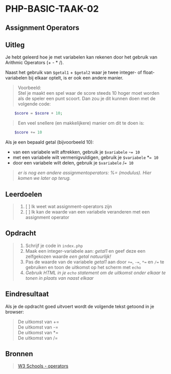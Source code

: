 # PHP-BASIC-TAAK-02
## Assignment Operators
## Uitleg
Je hebt geleerd hoe je met variabelen kan rekenen door het gebruik van Arithmic Operators (+ - * /).

Naast het gebruik van `$getal1` + `$getal2` waar je twee integer- of float-variabelen bij elkaar optelt, is er ook een andere manier.

>Voorbeeld:  
Stel je maakt een spel waar de score steeds 10 hoger moet worden als de speler een punt scoort. Dan zou je dit kunnen doen met de volgende code:
```php
    $score = $score + 10;
```
>Een veel snellere (en makkelijkere) manier om dit te doen is:
```php
    $score += 10
```
>
Als je een bepaald getal (bijvoorbeeld 10): 
* van een variabele wilt aftrekken, gebruik je `$variabele` -`= 10`
* met een variabele wilt vermenigvuldigen, gebruik je `$variabele` *`= 10`
* door een variabele wilt delen, gebruik je `$variabele` /`= 10`

>_er is nog een andere assignmentoperators: %= (modulus). Hier komen we later op terug._

>
## Leerdoelen
>1. [ ] Ik weet wat assignment-operators zijn
>2. [ ] Ik kan de waarde van een variabele veranderen met een assignment operator

## Opdracht
>1. Schrijf je code in `index.php`
>2. Maak een integer-variabele aan: _getal1_ en geef deze een zelfgekozen waarde _een getal natuurlijk!_
>3. Pas de waarde van de variabele _getal1_ aan door `+=`, `-=`, `*=` en `/=` te gebruiken en toon de uitkomst op het scherm met `echo`
>4. _Gebruik HTML in je `echo` statement om de uitkomst onder elkaar te tonen in plaats van naast elkaar_

## Eindresultaat
Als je de opdracht goed uitvoert wordt de volgende tekst getoond in je browser: 
>De uitkomst van +=  
>De uitkomst van -=   
>De uitkomst van *=  
>De uitkomst van /=  


## Bronnen
>[W3 Schools - operators](https://www.w3schools.com/php/php_operators.asp)

<!--- ------------ DIT COMMENTAAR LATEN STAAN AUB ------------
------------------ ------------------------------ ------------
------------------ eagle ref:22836584
------------------ ------------------------------ ------------
------------------ DIT COMMENTAAR LATEN STAAN AUB -------- -->